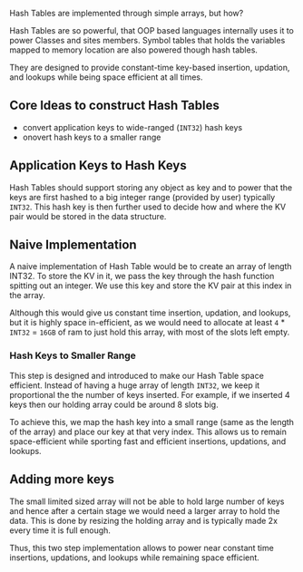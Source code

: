 Hash Tables are implemented through simple arrays, but how?

Hash Tables are so powerful, that OOP based languages internally uses it to power Classes and sites members. Symbol tables that holds the variables mapped to memory location are also powered though hash tables.

They are designed to provide constant-time key-based insertion, updation, and lookups while being space efficient at all times.

## Core Ideas to construct Hash Tables

- convert application keys to wide-ranged (`INT32`) hash keys
- onovert hash keys to a smaller range

## Application Keys to Hash Keys

Hash Tables should support storing any object as key and to power that the keys are first hashed to a big integer range (provided by user) typically `INT32`. This hash key is then further used to decide how and where the KV pair would be stored in the data structure.

## Naive Implementation

A naive implementation of Hash Table would be to create an array of length INT32. To store the KV in it, we pass the key through the hash function spitting out an integer. We use this key and store the KV pair at this index in the array.

Although this would give us constant time insertion, updation, and lookups, but it is highly space in-efficient, as we would need to allocate at least `4` * `INT32` = `16GB` of ram to just hold this array, with most of the slots left empty.

### Hash Keys to Smaller Range

This step is designed and introduced to make our Hash Table space efficient. Instead of having a huge array of length `INT32`, we keep it proportional the the number of keys inserted. For example, if we inserted 4 keys then our holding array could be around 8 slots big.

To achieve this, we map the hash key into a small range (same as the length of the array) and place our key at that very index. This allows us to remain space-efficient while sporting fast and efficient insertions, updations, and lookups.

## Adding more keys

The small limited sized array will not be able to hold large number of keys and hence after a certain stage we would need a larger array to hold the data. This is done by resizing the holding array and is typically made 2x every time it is full enough.

Thus, this two step implementation allows to power near constant time insertions, updations, and lookups while remaining space efficient.